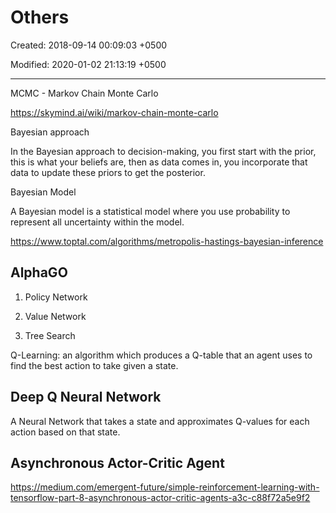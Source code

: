 # Others

Created: 2018-09-14 00:09:03 +0500

Modified: 2020-01-02 21:13:19 +0500

---

MCMC - Markov Chain Monte Carlo

<https://skymind.ai/wiki/markov-chain-monte-carlo>

Bayesian approach

In the Bayesian approach to decision-making, you first start with the prior, this is what your beliefs are, then as data comes in, you incorporate that data to update these priors to get the posterior.

Bayesian Model

A Bayesian model is a statistical model where you use probability to represent all uncertainty within the model.

<https://www.toptal.com/algorithms/metropolis-hastings-bayesian-inference>

## AlphaGO

1.  Policy Network

2.  Value Network

3.  Tree Search

Q-Learning: an algorithm which produces a Q-table that an agent uses to find the best action to take given a state.

## Deep Q Neural Network

A Neural Network that takes a state and approximates Q-values for each action based on that state.

## Asynchronous Actor-Critic Agent

<https://medium.com/emergent-future/simple-reinforcement-learning-with-tensorflow-part-8-asynchronous-actor-critic-agents-a3c-c88f72a5e9f2>


